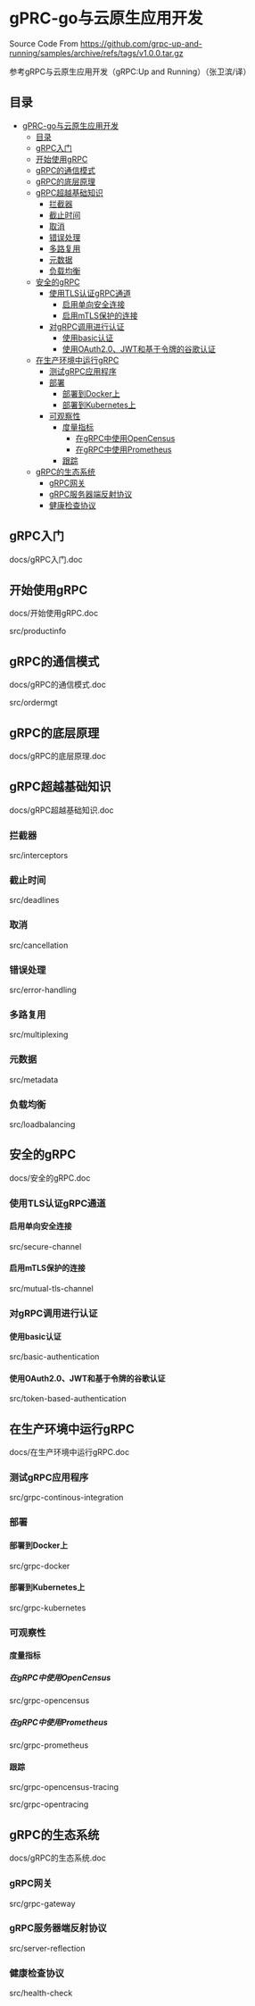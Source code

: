 # gPRC-go与云原生应用开发
Source Code From https://github.com/grpc-up-and-running/samples/archive/refs/tags/v1.0.0.tar.gz

参考gRPC与云原生应用开发（gRPC:Up and Running）（张卫滨/译）

## 目录
-   [gPRC-go与云原生应用开发](#gprc-go与云原生应用开发)
    -   [目录](#目录)
    -   [gRPC入门](#grpc入门)
    -   [开始使用gRPC](#开始使用grpc)
    -   [gRPC的通信模式](#grpc的通信模式)
    -   [gRPC的底层原理](#grpc的底层原理)
    -   [gRPC超越基础知识](#grpc超越基础知识)
        -   [拦截器](#拦截器)
        -   [截止时间](#截止时间)
        -   [取消](#取消)
        -   [错误处理](#错误处理)
        -   [多路复用](#多路复用)
        -   [元数据](#元数据)
        -   [负载均衡](#负载均衡)
    -   [安全的gRPC](#安全的grpc)
        -   [使用TLS认证gRPC通道](#使用tls认证grpc通道)
            -   [启用单向安全连接](#启用单向安全连接)
            -   [启用mTLS保护的连接](#启用mtls保护的连接)
        -   [对gRPC调用进行认证](#对grpc调用进行认证)
            -   [使用basic认证](#使用basic认证)
            -   [使用OAuth2.0、JWT和基于令牌的谷歌认证](#使用oauth2.0jwt和基于令牌的谷歌认证)
    -   [在生产环境中运行gRPC](#在生产环境中运行grpc)
        -   [测试gRPC应用程序](#测试grpc应用程序)
        -   [部署](#部署)
            -   [部署到Docker上](#部署到docker上)
            -   [部署到Kubernetes上](#部署到kubernetes上)
        -   [可观察性](#可观察性)
            -   [度量指标](#度量指标)
                -   [在gRPC中使用OpenCensus](#在grpc中使用opencensus)
                -   [在gRPC中使用Prometheus](#在grpc中使用prometheus)
            -   [跟踪](#跟踪)
    -   [gRPC的生态系统](#grpc的生态系统)
        -   [gRPC网关](#grpc网关)
        -   [gRPC服务器端反射协议](#grpc服务器端反射协议)
        -   [健康检查协议](#健康检查协议)

## gRPC入门
docs/gRPC入门.doc

## 开始使用gRPC
docs/开始使用gRPC.doc

src/productinfo

## gRPC的通信模式
docs/gRPC的通信模式.doc

src/ordermgt

## gRPC的底层原理
docs/gRPC的底层原理.doc

## gRPC超越基础知识
docs/gRPC超越基础知识.doc

### 拦截器
src/interceptors

### 截止时间
src/deadlines

### 取消
src/cancellation

### 错误处理
src/error-handling

### 多路复用
src/multiplexing

### 元数据
src/metadata

### 负载均衡
src/loadbalancing

## 安全的gRPC
docs/安全的gRPC.doc

### 使用TLS认证gRPC通道

#### 启用单向安全连接
src/secure-channel

#### 启用mTLS保护的连接
src/mutual-tls-channel

### 对gRPC调用进行认证

#### 使用basic认证
src/basic-authentication

#### 使用OAuth2.0、JWT和基于令牌的谷歌认证
src/token-based-authentication

## 在生产环境中运行gRPC
docs/在生产环境中运行gRPC.doc

### 测试gRPC应用程序
src/grpc-continous-integration

### 部署
#### 部署到Docker上
src/grpc-docker

#### 部署到Kubernetes上
src/grpc-kubernetes

### 可观察性
#### 度量指标
##### 在gRPC中使用OpenCensus
src/grpc-opencensus

##### 在gRPC中使用Prometheus
src/grpc-prometheus

#### 跟踪
src/grpc-opencensus-tracing

src/grpc-opentracing

## gRPC的生态系统
docs/gRPC的生态系统.doc

### gRPC网关
src/grpc-gateway

### gRPC服务器端反射协议
src/server-reflection

### 健康检查协议
src/health-check
